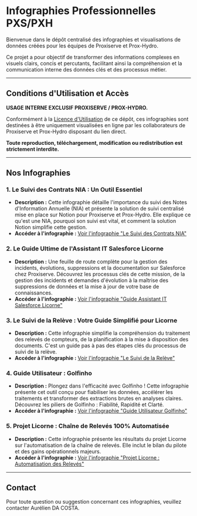# Infographies Professionnelles PXS/PXH

Bienvenue dans le dépôt centralisé des infographies et visualisations de données créées pour les équipes de Proxiserve et Prox-Hydro.

Ce projet a pour objectif de transformer des informations complexes en visuels clairs, concis et percutants, facilitant ainsi la compréhension et la communication interne des données clés et des processus métier.

---

## Conditions d'Utilisation et Accès

**USAGE INTERNE EXCLUSIF PROXISERVE / PROX-HYDRO.**

Conformément à la [Licence d'Utilisation](LICENSE.md) de ce dépôt, ces infographies sont destinées à être uniquement visualisées en ligne par les collaborateurs de Proxiserve et Prox-Hydro disposant du lien direct.

**Toute reproduction, téléchargement, modification ou redistribution est strictement interdite.**

---

## Nos Infographies

### 1. Le Suivi des Contrats NIA : Un Outil Essentiel

* **Description :** Cette infographie détaille l'importance du suivi des Notes d'Information Annuelle (NIA) et présente la solution de suivi centralisé mise en place sur Notion pour Proxiserve et Prox-Hydro. Elle explique ce qu'est une NIA, pourquoi son suivi est vital, et comment la solution Notion simplifie cette gestion.
* **Accéder à l'infographie :** [Voir l'infographie "Le Suivi des Contrats NIA"](https://cosmofilou.github.io/infographies_px/le_suivi_des_contrats_nia/index.html)

### 2. Le Guide Ultime de l'Assistant IT Salesforce Licorne

* **Description :** Une feuille de route complète pour la gestion des incidents, évolutions, suppressions et la documentation sur Salesforce chez Proxiserve. Découvrez les processus clés de cette mission, de la gestion des incidents et demandes d'évolution à la maîtrise des suppressions de données et la mise à jour de votre base de connaissances.
* **Accéder à l'infographie :** [Voir l'infographie "Guide Assistant IT Salesforce Licorne"](https://cosmofilou.github.io/infographies_px/le_guide_ultime_assistant_it_salesforce_licorne/index.html)

### 3. Le Suivi de la Relève : Votre Guide Simplifié pour Licorne

* **Description :** Cette infographie simplifie la compréhension du traitement des relevés de compteurs, de la planification à la mise à disposition des documents. C'est un guide pas à pas des étapes clés du processus de suivi de la relève.
* **Accéder à l'infographie :** [Voir l'infographie "Le Suivi de la Relève"](https://cosmofilou.github.io/infographies_px/le_suivi_de_la_releve/index.html)

### 4. Guide Utilisateur : Golfinho

* **Description :** Plongez dans l'efficacité avec Golfinho ! Cette infographie présente cet outil conçu pour fiabiliser les données, accélérer les traitements et transformer des extractions brutes en analyses claires. Découvrez les piliers de Golfinho : Fiabilité, Rapidité et Clarté.
* **Accéder à l'infographie :** [Voir l'infographie "Guide Utilisateur Golfinho"](https://cosmofilou.github.io/infographies_px/guide_utilisateur_golfinho/index.html)

### 5. Projet Licorne : Chaîne de Relevés 100% Automatisée

* **Description :** Cette infographie présente les résultats du projet Licorne sur l'automatisation de la chaîne de relevés. Elle inclut le bilan du pilote et des gains opérationnels majeurs.
* **Accéder à l'infographie :** [Voir l'infographie "Projet Licorne : Automatisation des Relevés"](https://cosmofilou.github.io/infographies_px/projet_licorne_chaine_releves_automatisee/index.html)

---

## Contact

Pour toute question ou suggestion concernant ces infographies, veuillez contacter Aurélien DA COSTA.
